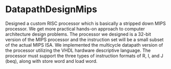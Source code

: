 DatapathDesignMips
==================
Designed a custom RISC processor which is basically a stripped down MIPS  processor. We get more practical hands-on 
approach to computer architecture design problems. The processor we designed is a 32-bit version of the MIPS processor and
the instruction set will be a small subset of the actual MIPS ISA. We implemented the multicycle datapath version of the 
processor utilizing the VHDL hardware descriptive language. The processor must support the three types of  instruction 
formats of R, I, and J (beq), along with store word and load word.

